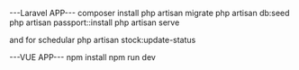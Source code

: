 ---Laravel APP---
composer install
php artisan migrate
php artisan db:seed
php artisan passport::install
php artisan serve

and for schedular
 php artisan stock:update-status

---VUE APP---
npm install
npm run dev